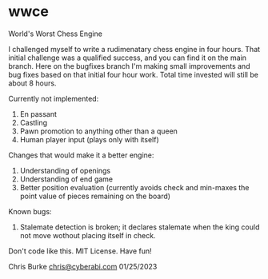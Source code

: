 # wwce
World's Worst Chess Engine

I challenged myself to write a rudimenatary chess engine in four hours. That initial challenge was a qualified success, and you can find it on the main branch. Here on the bugfixes branch I'm making small improvements and bug fixes based on that initial four hour work. Total time invested will still be about 8 hours.

Currently not implemented:
1) En passant
2) Castling
3) Pawn promotion to anything other than a queen
4) Human player input (plays only with itself)

Changes that would make it a better engine:
1) Understanding of openings
2) Understanding of end game
3) Better position evaluation (currently avoids check and min-maxes the point value of pieces remaining on the board)

Known bugs:
1) Stalemate detection is broken; it declares stalemate when the king could not move wothout placing itself in check.

Don't code like this. MIT License. Have fun!

Chris Burke
chris@cyberabi.com
01/25/2023
